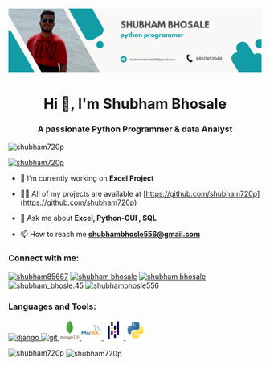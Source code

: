 <h1 align="center">
 <img src="Banner.png" />
</h1>
<h1 align="center">Hi 👋, I'm Shubham Bhosale</h1>
<h3 align="center">A passionate Python Programmer & data Analyst</h3>

<p align="left"> <img src="https://komarev.com/ghpvc/?username=shubham720p&label=Profile%20views&color=0e75b6&style=flat" alt="shubham720p" /> </p>

<p align="left"> <a href="https://github.com/ryo-ma/github-profile-trophy"><img src="https://github-profile-trophy.vercel.app/?username=shubham720p" alt="shubham720p" /></a> </p>

- 🔭 I’m currently working on **Excel Project**

- 👨‍💻 All of my projects are available at [https://github.com/shubham720p](https://github.com/shubham720p)

- 💬 Ask me about **Excel, Python-GUI , SQL**

- 📫 How to reach me **shubhambhosle556@gmail.com**

<h3 align="left">Connect with me:</h3>
<p align="left">
<a href="https://twitter.com/shubham85667" target="blank"><img align="center" src="https://raw.githubusercontent.com/rahuldkjain/github-profile-readme-generator/master/src/images/icons/Social/twitter.svg" alt="shubham85667" height="30" width="40" /></a>
<a href="https://linkedin.com/in/shubham bhosale" target="blank"><img align="center" src="https://raw.githubusercontent.com/rahuldkjain/github-profile-readme-generator/master/src/images/icons/Social/linked-in-alt.svg" alt="shubham bhosale" height="30" width="40" /></a>
<a href="https://fb.com/shubham bhosale" target="blank"><img align="center" src="https://raw.githubusercontent.com/rahuldkjain/github-profile-readme-generator/master/src/images/icons/Social/facebook.svg" alt="shubham bhosale" height="30" width="40" /></a>
<a href="https://instagram.com/shubham_bhosle.45" target="blank"><img align="center" src="https://raw.githubusercontent.com/rahuldkjain/github-profile-readme-generator/master/src/images/icons/Social/instagram.svg" alt="shubham_bhosle.45" height="30" width="40" /></a>
<a href="https://auth.geeksforgeeks.org/user/shubhambhosle556" target="blank"><img align="center" src="https://raw.githubusercontent.com/rahuldkjain/github-profile-readme-generator/master/src/images/icons/Social/geeks-for-geeks.svg" alt="shubhambhosle556" height="30" width="40" /></a>
</p>

<h3 align="left">Languages and Tools:</h3>
<p align="left"> <a href="https://www.djangoproject.com/" target="_blank" rel="noreferrer"> <img src="https://cdn.worldvectorlogo.com/logos/django.svg" alt="django" width="40" height="40"/> </a> <a href="https://git-scm.com/" target="_blank" rel="noreferrer"> <img src="https://www.vectorlogo.zone/logos/git-scm/git-scm-icon.svg" alt="git" width="40" height="40"/> </a> <a href="https://www.mongodb.com/" target="_blank" rel="noreferrer"> <img src="https://raw.githubusercontent.com/devicons/devicon/master/icons/mongodb/mongodb-original-wordmark.svg" alt="mongodb" width="40" height="40"/> </a> <a href="https://www.mysql.com/" target="_blank" rel="noreferrer"> <img src="https://raw.githubusercontent.com/devicons/devicon/master/icons/mysql/mysql-original-wordmark.svg" alt="mysql" width="40" height="40"/> </a> <a href="https://pandas.pydata.org/" target="_blank" rel="noreferrer"> <img src="https://raw.githubusercontent.com/devicons/devicon/2ae2a900d2f041da66e950e4d48052658d850630/icons/pandas/pandas-original.svg" alt="pandas" width="40" height="40"/> </a> <a href="https://www.python.org" target="_blank" rel="noreferrer"> <img src="https://raw.githubusercontent.com/devicons/devicon/master/icons/python/python-original.svg" alt="python" width="40" height="40"/> </a> </p>

<p><img align="left" src="https://github-readme-stats.vercel.app/api/top-langs?username=shubham720p&show_icons=true&locale=en&layout=compact" alt="shubham720p" /></p>

<p>&nbsp;<img align="center" src="https://github-readme-stats.vercel.app/api?username=shubham720p&show_icons=true&locale=en" alt="shubham720p" /></p>
